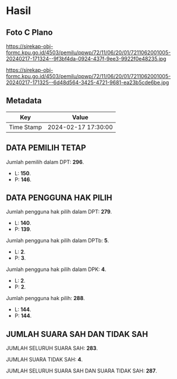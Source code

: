 # Hasil

## Foto C Plano

https://sirekap-obj-formc.kpu.go.id/4503/pemilu/ppwp/72/11/06/20/01/7211062001005-20240217-171324--9f3bf4da-0924-437f-9ee3-9922f0e48235.jpg

https://sirekap-obj-formc.kpu.go.id/4503/pemilu/ppwp/72/11/06/20/01/7211062001005-20240217-171325--6d48d564-3425-4721-9681-ea23b5cde6be.jpg


## Metadata

| Key        | Value               |
| ---------- | ------------------- |
| Time Stamp | 2024-02-17 17:30:00 |


## DATA PEMILIH TETAP

Jumlah pemilih dalam DPT: **296**.
 * L: **150**.
 * P: **146**.

## DATA PENGGUNA HAK PILIH

Jumlah pengguna hak pilih dalam DPT: **279**.
 * L: **140**.
 * P: **139**.

Jumlah pengguna hak pilih dalam DPTb: **5**.
 * L: **2**.
 * P: **3**.

Jumlah pengguna hak pilih dalam DPK: **4**.
 * L: **2**.
 * P: **2**.

Jumlah pengguna hak pilih: **288**.
 * L: **144**.
 * P: **144**.

## JUMLAH SUARA SAH DAN TIDAK SAH

JUMLAH SELURUH SUARA SAH: **283**.

JUMLAH SUARA TIDAK SAH: **4**.

JUMLAH SELURUH SUARA SAH DAN SUARA TIDAK SAH: **287**.


